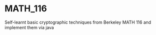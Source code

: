 # MATH_116
Self-learnt basic cryptographic techniques from Berkeley MATH 116 and implement them via java